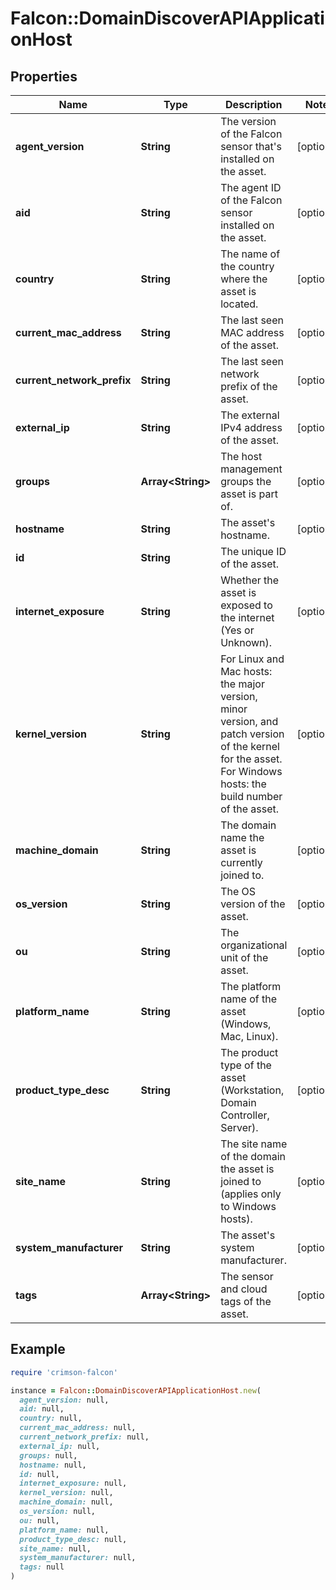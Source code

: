 # Falcon::DomainDiscoverAPIApplicationHost

## Properties

| Name | Type | Description | Notes |
| ---- | ---- | ----------- | ----- |
| **agent_version** | **String** | The version of the Falcon sensor that&#39;s installed on the asset. | [optional] |
| **aid** | **String** | The agent ID of the Falcon sensor installed on the asset. | [optional] |
| **country** | **String** | The name of the country where the asset is located. | [optional] |
| **current_mac_address** | **String** | The last seen MAC address of the asset. | [optional] |
| **current_network_prefix** | **String** | The last seen network prefix of the asset. | [optional] |
| **external_ip** | **String** | The external IPv4 address of the asset. | [optional] |
| **groups** | **Array&lt;String&gt;** | The host management groups the asset is part of. | [optional] |
| **hostname** | **String** | The asset&#39;s hostname. | [optional] |
| **id** | **String** | The unique ID of the asset. |  |
| **internet_exposure** | **String** | Whether the asset is exposed to the internet (Yes or Unknown). | [optional] |
| **kernel_version** | **String** | For Linux and Mac hosts: the major version, minor version, and patch version of the kernel for the asset. For Windows hosts: the build number of the asset. | [optional] |
| **machine_domain** | **String** | The domain name the asset is currently joined to. | [optional] |
| **os_version** | **String** | The OS version of the asset. | [optional] |
| **ou** | **String** | The organizational unit of the asset. | [optional] |
| **platform_name** | **String** | The platform name of the asset (Windows, Mac, Linux). | [optional] |
| **product_type_desc** | **String** | The product type of the asset (Workstation, Domain Controller, Server). | [optional] |
| **site_name** | **String** | The site name of the domain the asset is joined to (applies only to Windows hosts). | [optional] |
| **system_manufacturer** | **String** | The asset&#39;s system manufacturer. | [optional] |
| **tags** | **Array&lt;String&gt;** | The sensor and cloud tags of the asset. | [optional] |

## Example

```ruby
require 'crimson-falcon'

instance = Falcon::DomainDiscoverAPIApplicationHost.new(
  agent_version: null,
  aid: null,
  country: null,
  current_mac_address: null,
  current_network_prefix: null,
  external_ip: null,
  groups: null,
  hostname: null,
  id: null,
  internet_exposure: null,
  kernel_version: null,
  machine_domain: null,
  os_version: null,
  ou: null,
  platform_name: null,
  product_type_desc: null,
  site_name: null,
  system_manufacturer: null,
  tags: null
)
```

